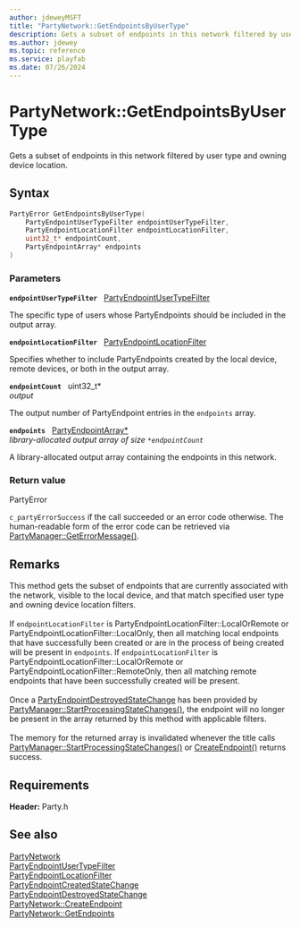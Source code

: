 ```yaml
---
author: jdeweyMSFT
title: "PartyNetwork::GetEndpointsByUserType"
description: Gets a subset of endpoints in this network filtered by user type and owning device location.
ms.author: jdewey
ms.topic: reference
ms.service: playfab
ms.date: 07/26/2024
---
```


# PartyNetwork::GetEndpointsByUserType  

Gets a subset of endpoints in this network filtered by user type and owning device location.  

## Syntax  
  
```cpp
PartyError GetEndpointsByUserType(  
    PartyEndpointUserTypeFilter endpointUserTypeFilter,  
    PartyEndpointLocationFilter endpointLocationFilter,  
    uint32_t* endpointCount,  
    PartyEndpointArray* endpoints  
)  
```  
  
### Parameters  
  
**`endpointUserTypeFilter`** &nbsp; [PartyEndpointUserTypeFilter](../../../enums/partyendpointusertypefilter.md)  
  
The specific type of users whose PartyEndpoints should be included in the output array.  
  
**`endpointLocationFilter`** &nbsp; [PartyEndpointLocationFilter](../../../enums/partyendpointlocationfilter.md)  
  
Specifies whether to include PartyEndpoints created by the local device, remote devices, or both in the output array.  
  
**`endpointCount`** &nbsp; uint32_t*  
*output*  
  
The output number of PartyEndpoint entries in the `endpoints` array.  
  
**`endpoints`** &nbsp; [PartyEndpointArray*](../../../typedefs.md)  
*library-allocated output array of size `*endpointCount`*  
  
A library-allocated output array containing the endpoints in this network.  
  
  
### Return value  
PartyError
  
```c_partyErrorSuccess``` if the call succeeded or an error code otherwise. The human-readable form of the error code can be retrieved via [PartyManager::GetErrorMessage()](../../PartyManager/methods/partymanager_geterrormessage.md).
  
## Remarks  
  
This method gets the subset of endpoints that are currently associated with the network, visible to the local device, and that match specified user type and owning device location filters. <br /><br /> If `endpointLocationFilter` is PartyEndpointLocationFilter::LocalOrRemote or PartyEndpointLocationFilter::LocalOnly, then all matching local endpoints that have successfully been created or are in the process of being created will be present in `endpoints`. If `endpointLocationFilter` is PartyEndpointLocationFilter::LocalOrRemote or PartyEndpointLocationFilter::RemoteOnly, then all matching remote endpoints that have been successfully created will be present.   <br /><br /> Once a [PartyEndpointDestroyedStateChange](../../../structs/partyendpointdestroyedstatechange.md) has been provided by [PartyManager::StartProcessingStateChanges()](../../PartyManager/methods/partymanager_startprocessingstatechanges.md), the endpoint will no longer be present in the array returned by this method with applicable filters.   <br /><br /> The memory for the returned array is invalidated whenever the title calls [PartyManager::StartProcessingStateChanges()](../../PartyManager/methods/partymanager_startprocessingstatechanges.md) or [CreateEndpoint()](partynetwork_createendpoint.md) returns success.
  
## Requirements  
  
**Header:** Party.h
  
## See also  
[PartyNetwork](../partynetwork.md)  
[PartyEndpointUserTypeFilter](../../../enums/partyendpointusertypefilter.md)  
[PartyEndpointLocationFilter](../../../enums/partyendpointlocationfilter.md)  
[PartyEndpointCreatedStateChange](../../../structs/partyendpointcreatedstatechange.md)  
[PartyEndpointDestroyedStateChange](../../../structs/partyendpointdestroyedstatechange.md)  
[PartyNetwork::CreateEndpoint](partynetwork_createendpoint.md)  
[PartyNetwork::GetEndpoints](partynetwork_getendpoints.md)
  
  
